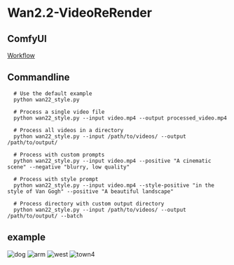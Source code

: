 # Wan2.2-VideoReRender

## ComfyUI
[Workflow](https://github.com/zengxianyu/Wan2.2-VideoReRender/blob/main/ComfyUI/user/default/workflows/video-style-flux-wan2.2fun.json)

## Commandline

```
  # Use the default example
  python wan22_style.py

  # Process a single video file
  python wan22_style.py --input video.mp4 --output processed_video.mp4
  
  # Process all videos in a directory
  python wan22_style.py --input /path/to/videos/ --output /path/to/output/
  
  # Process with custom prompts
  python wan22_style.py --input video.mp4 --positive "A cinematic scene" --negative "blurry, low quality"
  
  # Process with style prompt
  python wan22_style.py --input video.mp4 --style-positive "in the style of Van Gogh" --positive "A beautiful landscape"
  
  # Process directory with custom output directory
  python wan22_style.py --input /path/to/videos/ --output /path/to/output/ --batch
```

## example

![dog](https://github.com/zengxianyu/zengxianyu/blob/main/dogconcat_gradio_compatible.gif?raw=true)
![arm](https://github.com/zengxianyu/zengxianyu/blob/main/armconcat_gradio_compatible.gif?raw=true)
![west](https://github.com/zengxianyu/zengxianyu/blob/main/westconcat_gradio_compatible.gif?raw=true)
![town4](https://github.com/zengxianyu/zengxianyu/blob/main/town4concat_gradio_compatible.gif?raw=true)
